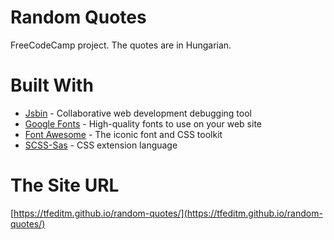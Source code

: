 # Random Quotes

FreeCodeCamp project. The quotes are in Hungarian.

# Built With

* [Jsbin](https://jsbin.com/?html,output) - Collaborative web development debugging tool
* [Google Fonts](https://fonts.google.com/) - High-quality fonts to use on your web site
* [Font Awesome](http://fontawesome.io/) - The iconic font and CSS toolkit
* [SCSS-Sas](http://sass-lang.com/) - CSS extension language

# The Site URL

[https://tfeditm.github.io/random-quotes/](https://tfeditm.github.io/random-quotes/)